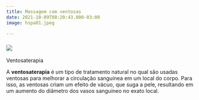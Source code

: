 ```yaml
---
title: Massagem com ventosas
date: 2021-10-09T08:20:43.000-03:00
image: hspa01.jpeg

---
```

### ![](/img/hspa01.jpeg)  
Ventosaterapia

A **ventosaterapia** é um tipo de tratamento natural no qual são usadas ventosas para melhorar a circulação sanguínea em um local do corpo. Para isso, as ventosas criam um efeito de vácuo, que suga a pele, resultando em um aumento do diâmetro dos vasos sanguíneo no exato local.